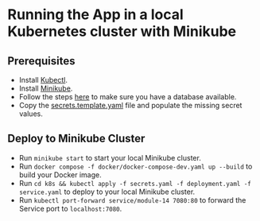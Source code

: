 # Running the App in a local Kubernetes cluster with Minikube

## Prerequisites

- Install [Kubectl](https://kubernetes.io/docs/tasks/tools/).
- Install [Minikube](https://minikube.sigs.k8s.io/docs/start/?arch=%2Fmacos%2Farm64%2Fstable%2Fbinary+download).
- Follow the steps [here](shared-steps#mongo-db) to make sure you have a database available.
- Copy the [secrets.template.yaml](../../k8s/secrets.template.yaml) file and populate the missing secret values.

## Deploy to Minikube Cluster

- Run `minikube start` to start your local Minikube cluster.
- Run `docker compose -f docker/docker-compose-dev.yaml up --build` to build your Docker image.
- Run `cd k8s && kubectl apply -f secrets.yaml -f deployment.yaml -f service.yaml` to deploy to your local Minikube cluster.
- Run `kubectl port-forward service/module-14 7080:80` to forward the Service port to `localhost:7080`.